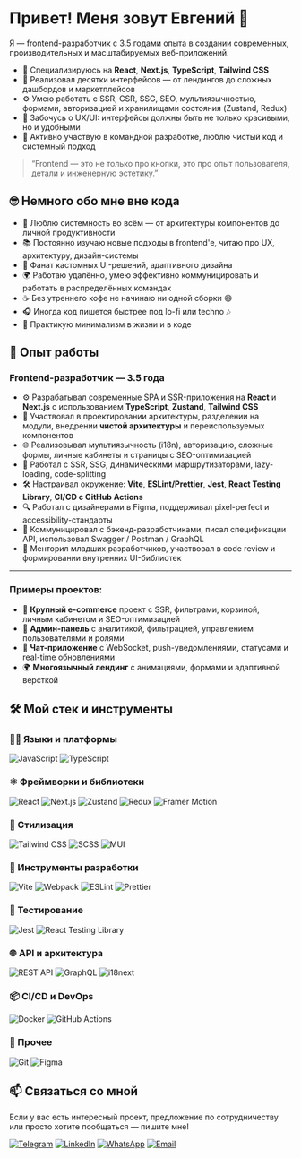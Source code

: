 # Привет! Меня зовут Евгений 👋

Я — frontend-разработчик с 3.5 годами опыта в создании современных, производительных и масштабируемых веб-приложений.

- 🧠 Специализируюсь на **React**, **Next.js**, **TypeScript**, **Tailwind CSS**
- 💼 Реализовал десятки интерфейсов — от лендингов до сложных дашбордов и маркетплейсов
- ⚙️ Умею работать с SSR, CSR, SSG, SEO, мультиязычностью, формами, авторизацией и хранилищами состояния (Zustand, Redux)
- 🎨 Забочусь о UX/UI: интерфейсы должны быть не только красивыми, но и удобными
- 🚀 Активно участвую в командной разработке, люблю чистый код и системный подход

> “Frontend — это не только про кнопки, это про опыт пользователя, детали и инженерную эстетику.”

## 🤓 Немного обо мне вне кода

- 🎯 Люблю системность во всём — от архитектуры компонентов до личной продуктивности
- 📚 Постоянно изучаю новые подходы в frontend'е, читаю про UX, архитектуру, дизайн-системы
- 🧩 Фанат кастомных UI-решений, адаптивного дизайна
- 🌍 Работаю удалённо, умею эффективно коммуницировать и работать в распределённых командах
- ☕ Без утреннего кофе не начинаю ни одной сборки 😄
- 🎧 Иногда код пишется быстрее под lo-fi или techno 🎶
- 🧘 Практикую минимализм в жизни и в коде

## 💼 Опыт работы

### Frontend-разработчик — 3.5 года

- ⚙️ Разрабатывал современные SPA и SSR-приложения на **React** и **Next.js** с использованием **TypeScript**, **Zustand**, **Tailwind CSS**
- 🧩 Участвовал в проектировании архитектуры, разделении на модули, внедрении **чистой архитектуры** и переиспользуемых компонентов
- 🌐 Реализовывал мультиязычность (i18n), авторизацию, сложные формы, личные кабинеты и страницы с SEO-оптимизацией
- 🚀 Работал с SSR, SSG, динамическими маршрутизаторами, lazy-loading, code-splitting
- 🛠️ Настраивал окружение: **Vite**, **ESLint/Prettier**, **Jest**, **React Testing Library**, **CI/CD с GitHub Actions**
- 🔍 Работал с дизайнерами в Figma, поддерживал pixel-perfect и accessibility-стандарты
- 💬 Коммуницировал с бэкенд-разработчиками, писал спецификации API, использовал Swagger / Postman / GraphQL
- 🧠 Менторил младших разработчиков, участвовал в code review и формировании внутренних UI-библиотек

---

### Примеры проектов:

- 🛒 **Крупный e-commerce** проект с SSR, фильтрами, корзиной, личным кабинетом и SEO-оптимизацией  
- 🧾 **Админ-панель** с аналитикой, фильтрацией, управлением пользователями и ролями  
- 💬 **Чат-приложение** с WebSocket, push-уведомлениями, статусами и real-time обновлениями  
- 🌍 **Многоязычный лендинг** с анимациями, формами и адаптивной версткой



## 🛠️ Мой стек и инструменты

### 👨‍💻 Языки и платформы
![JavaScript](https://img.shields.io/badge/-JavaScript-F7DF1E?logo=javascript&logoColor=000&style=for-the-badge)
![TypeScript](https://img.shields.io/badge/-TypeScript-3178C6?logo=typescript&logoColor=white&style=for-the-badge)

### ⚛️ Фреймворки и библиотеки
![React](https://img.shields.io/badge/-React-61DAFB?logo=react&logoColor=000&style=for-the-badge)
![Next.js](https://img.shields.io/badge/-Next.js-000000?logo=next.js&logoColor=white&style=for-the-badge)
![Zustand](https://img.shields.io/badge/-Zustand-000000?logo=react&logoColor=white&style=for-the-badge)
![Redux](https://img.shields.io/badge/-Redux-764ABC?logo=redux&logoColor=white&style=for-the-badge)
![Framer Motion](https://img.shields.io/badge/-Framer%20Motion-EF007C?logo=framer&logoColor=white&style=for-the-badge)

### 🎨 Стилизация
![Tailwind CSS](https://img.shields.io/badge/-Tailwind%20CSS-06B6D4?logo=tailwindcss&logoColor=white&style=for-the-badge)
![SCSS](https://img.shields.io/badge/-SCSS-CC6699?logo=sass&logoColor=white&style=for-the-badge)
![MUI](https://img.shields.io/badge/-MUI-007FFF?logo=mui&logoColor=white&style=for-the-badge)

### 🔧 Инструменты разработки
![Vite](https://img.shields.io/badge/-Vite-646CFF?logo=vite&logoColor=white&style=for-the-badge)
![Webpack](https://img.shields.io/badge/-Webpack-8DD6F9?logo=webpack&logoColor=000&style=for-the-badge)
![ESLint](https://img.shields.io/badge/-ESLint-4B32C3?logo=eslint&logoColor=white&style=for-the-badge)
![Prettier](https://img.shields.io/badge/-Prettier-F7B93E?logo=prettier&logoColor=000&style=for-the-badge)

### 🧪 Тестирование
![Jest](https://img.shields.io/badge/-Jest-C21325?logo=jest&logoColor=white&style=for-the-badge)
![React Testing Library](https://img.shields.io/badge/-Testing%20Library-E33332?logo=testing-library&logoColor=white&style=for-the-badge)

### 🌐 API и архитектура
![REST API](https://img.shields.io/badge/-REST%20API-6E57E0?style=for-the-badge)
![GraphQL](https://img.shields.io/badge/-GraphQL-E10098?logo=graphql&logoColor=white&style=for-the-badge)
![i18next](https://img.shields.io/badge/-i18next-26A69A?logo=i18next&logoColor=white&style=for-the-badge)

### 📦 CI/CD и DevOps
![Docker](https://img.shields.io/badge/-Docker-2496ED?logo=docker&logoColor=white&style=for-the-badge)
![GitHub Actions](https://img.shields.io/badge/-GitHub%20Actions-2088FF?logo=github-actions&logoColor=white&style=for-the-badge)

### 📁 Прочее
![Git](https://img.shields.io/badge/-Git-F05032?logo=git&logoColor=white&style=for-the-badge)
![Figma](https://img.shields.io/badge/-Figma-F24E1E?logo=figma&logoColor=white&style=for-the-badge)


## 📫 Связаться со мной

Если у вас есть интересный проект, предложение по сотрудничеству или просто хотите пообщаться — пишите мне!

[![Telegram](https://img.shields.io/badge/-Telegram-2CA5E0?logo=telegram&logoColor=white&style=for-the-badge)](https://t.me/твоя_ссылка)
[![LinkedIn](https://img.shields.io/badge/-LinkedIn-0A66C2?logo=linkedin&logoColor=white&style=for-the-badge)](https://www.linkedin.com/in/твоя_ссылка)
[![WhatsApp](https://img.shields.io/badge/-WhatsApp-25D366?logo=whatsapp&logoColor=white&style=for-the-badge)](https://wa.me/твой_номер_без_плюса)
[![Email](https://img.shields.io/badge/-Email-D14836?logo=gmail&logoColor=white&style=for-the-badge)](mailto:твой@почта.com)



